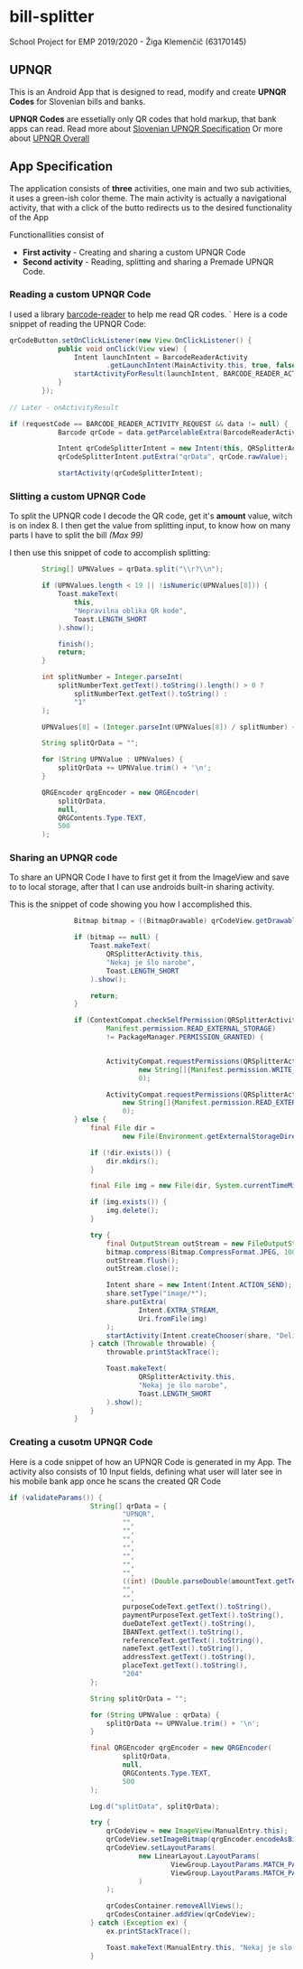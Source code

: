 # bill-splitter
School Project for EMP 2019/2020 - Žiga Klemenčič (63170145)

## UPNQR
This is an Android App that is designed to read, modify and create 
**UPNQR Codes** for Slovenian bills and banks.

**UPNQR Codes** are essetially only QR codes that hold markup, that bank apps can read.
Read more about [Slovenian UPNQR Specification](https://www.upn-qr.si/uploads/files/NavodilaZaProgramerjeUPNQR.pdf)
Or more about [UPNQR Overall](https://www.upn-qr.si/)

## App Specification
The application consists of **three** activities, one main and two sub activities, it uses a green-ish color theme.
The main activity is actually a navigational activity, that with a click of the butto redirects us
to the desired functionality of the App

Functionallities consist of 
* **First activity** - Creating and sharing a custom UPNQR Code
* **Second activity** - Reading, splitting and sharing a Premade UPNQR Code.

### Reading a custom UPNQR Code
I used a library [barcode-reader](https://github.com/avaneeshkumarmaurya/Barcode-Reader) to help me read QR codes.
`
Here is a code snippet of reading the UPNQR Code:

```Java
qrCodeButton.setOnClickListener(new View.OnClickListener() {
            public void onClick(View view) {
                Intent launchIntent = BarcodeReaderActivity
                        .getLaunchIntent(MainActivity.this, true, false);
                startActivityForResult(launchIntent, BARCODE_READER_ACTIVITY_REQUEST);
            }
        });
        
// Later - onActivityResult

if (requestCode == BARCODE_READER_ACTIVITY_REQUEST && data != null) {
            Barcode qrCode = data.getParcelableExtra(BarcodeReaderActivity.KEY_CAPTURED_BARCODE);

            Intent qrCodeSplitterIntent = new Intent(this, QRSplitterActivity.class);
            qrCodeSplitterIntent.putExtra("qrData", qrCode.rawValue);

            startActivity(qrCodeSplitterIntent);
```

### Slitting a custom UPNQR Code
To split the UPNQR code I decode the QR code, get it's **amount** value, witch is on index 8. I then get the value from
splitting input, to know how on many parts I have to split the bill _(Max 99)_

I then use this snippet of code to accomplish splitting:

```Java
        String[] UPNValues = qrData.split("\\r?\\n");

        if (UPNValues.length < 19 || !isNumeric(UPNValues[8])) {
            Toast.makeText(
                this,
                "Nepravilna oblika QR kode",
                Toast.LENGTH_SHORT
            ).show();

            finish();
            return;
        }

        int splitNumber = Integer.parseInt(
            splitNumberText.getText().toString().length() > 0 ?
                splitNumberText.getText().toString() :
                "1"
        );

        UPNValues[8] = (Integer.parseInt(UPNValues[8]) / splitNumber) + "";

        String splitQrData = "";

        for (String UPNValue : UPNValues) {
            splitQrData += UPNValue.trim() + '\n';
        }

        QRGEncoder qrgEncoder = new QRGEncoder(
            splitQrData,
            null,
            QRGContents.Type.TEXT,
            500
        );
```

### Sharing an UPNQR code
To share an UPNQR Code I have to first get it from the ImageView and save to to local storage, after that I can use
androids built-in sharing activity.

This is the snippet of code showing you how I accomplished this.

```Java
                Bitmap bitmap = ((BitmapDrawable) qrCodeView.getDrawable()).getBitmap();

                if (bitmap == null) {
                    Toast.makeText(
                        QRSplitterActivity.this,
                        "Nekaj je šlo narobe",
                        Toast.LENGTH_SHORT
                    ).show();

                    return;
                }

                if (ContextCompat.checkSelfPermission(QRSplitterActivity.this,
                        Manifest.permission.READ_EXTERNAL_STORAGE)
                        != PackageManager.PERMISSION_GRANTED) {


                        ActivityCompat.requestPermissions(QRSplitterActivity.this,
                                new String[]{Manifest.permission.WRITE_EXTERNAL_STORAGE},
                                0);

                        ActivityCompat.requestPermissions(QRSplitterActivity.this,
                            new String[]{Manifest.permission.READ_EXTERNAL_STORAGE},
                            0);
                } else {
                    final File dir =
                            new File(Environment.getExternalStorageDirectory(), "qrCodeSplitter");

                    if (!dir.exists()) {
                        dir.mkdirs();
                    }

                    final File img = new File(dir, System.currentTimeMillis() + ".png");

                    if (img.exists()) {
                        img.delete();
                    }

                    try {
                        final OutputStream outStream = new FileOutputStream(img);
                        bitmap.compress(Bitmap.CompressFormat.JPEG, 100, outStream);
                        outStream.flush();
                        outStream.close();

                        Intent share = new Intent(Intent.ACTION_SEND);
                        share.setType("image/*");
                        share.putExtra(
                                Intent.EXTRA_STREAM,
                                Uri.fromFile(img)
                        );
                        startActivity(Intent.createChooser(share, "Deli kodo"));
                    } catch (Throwable throwable) {
                        throwable.printStackTrace();

                        Toast.makeText(
                                QRSplitterActivity.this,
                                "Nekaj je šlo narobe",
                                Toast.LENGTH_SHORT
                        ).show();
                    }
                }
```

### Creating a cusotm UPNQR Code

Here is a code snippet of how an UPNQR Code is generated in my App. The activity also consists of 10 Input fields, defining 
what user will later see in his mobile bank app once he scans the created QR Code

```Java
if (validateParams()) {
                    String[] qrData = {
                            "UPNQR",
                            "",
                            "",
                            "",
                            "",
                            "",
                            "",
                            "",
                            ((int) (Double.parseDouble(amountText.getText().toString()) * 100)) + "",
                            "",
                            "",
                            purposeCodeText.getText().toString(),
                            paymentPurposeText.getText().toString(),
                            dueDateText.getText().toString(),
                            IBANText.getText().toString(),
                            referenceText.getText().toString(),
                            nameText.getText().toString(),
                            addressText.getText().toString(),
                            placeText.getText().toString(),
                            "204"
                    };

                    String splitQrData = "";

                    for (String UPNValue : qrData) {
                        splitQrData += UPNValue.trim() + '\n';
                    }

                    final QRGEncoder qrgEncoder = new QRGEncoder(
                            splitQrData,
                            null,
                            QRGContents.Type.TEXT,
                            500
                    );

                    Log.d("splitData", splitQrData);

                    try {
                        qrCodeView = new ImageView(ManualEntry.this);
                        qrCodeView.setImageBitmap(qrgEncoder.encodeAsBitmap());
                        qrCodeView.setLayoutParams(
                                new LinearLayout.LayoutParams(
                                        ViewGroup.LayoutParams.MATCH_PARENT,
                                        ViewGroup.LayoutParams.MATCH_PARENT
                                )
                        );

                        qrCodesContainer.removeAllViews();
                        qrCodesContainer.addView(qrCodeView);
                    } catch (Exception ex) {
                        ex.printStackTrace();

                        Toast.makeText(ManualEntry.this, "Nekaj je slo narobe", Toast.LENGTH_SHORT).show();
                    }
```
